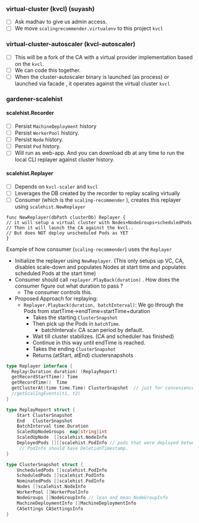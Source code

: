 ### virtual-cluster (kvcl) (suyash)
- [ ]  Ask madhav to give us admin access.
- [ ] We move `scalingrecommender.virtualenv` to this project `kvcl`
### virtual-cluster-autoscaler (kvcl-autoscaler)
- [ ] This will be a fork of the CA with a virtual provider implementation based on the `kvcl`.
- [ ] We can code this together.
- [ ] When the cluster-autoscaler binary is launched (as process) or launched via facade , it operates against the virtual cluster `kvcl`
### gardener-scalehist
#### scalehist.Recorder
- [ ] Persist `MachineDeployment` history
- [ ] Persist `WorkerPool` history.
- [ ] Persist `Node` history.
- [ ] Persist `Pod` history.
- [ ] Will run as web-app. And you can download db at any time to run the local CLI replayer against cluster history.
#### scalehist.Replayer
- [ ] Depends on `kvcl-scaler` and `kvcl`
- [ ] Leverages the DB created by the recorder to replay scaling virtually
- [ ] Consumer (which is the `scaling-recommender` ), creates this replayer using `scalehist.NewReplayer`
```
func NewReplayer(dbPath clusterDb) Replayer {
// it will setup a virtual cluster with Nodes+NodeGroups+scheduledPods
// Then it will launch the CA against the kvcl..
// But does NOT deploy unscheduled Pods as YET
}
```   

Example of how consumer (`scaling-recommender`) uses the `Replayer`
- Initialize the replayer using `NewReplayer`. (This only setups up VC, CA, disables scale-down and populates Nodes at start time and populates scheduled Pods at the start time)
- Consumer should call `replayer.PlayBack(duration)` . How does the consumer figure out what duration to pass ?  
	- The consumer controls this. 
- Proposed Approach for replaying:
	- `Replayer.Playback(duration, batchInterval)`: We go through the Pods from startTime->endTime=startTime+duration
		- Takes the starting `ClusterSnapshot`
		- Then pick up the Pods in `batchTime`. 
			- batchInterval= CA scan period by default.
		- Wait till cluster stabilizes. (CA and scheduler has finished)
		- Continue in this way until endTime is reached.
		- Takes the ending `ClusterSnapshot`
		- Returns (atStart, atEnd) clustersnapshots

```go
type Replayer interface {  
  Replay(Duration duration) (ReplayReport)
  getRecordStartTime() Time 
  getRecordTime()  Time
  getClusterAt(time time.Time) ClusterSnapshot  // just for convenience.
  //getScalingEvents(t1, t2)  
}

type ReplayReport struct {
	Start ClusterSnapshot
	End   ClusterSnapshot
	BatchInterval time.Duration
    ScaledUpNodeGroups  map[string]int
    ScaledUpNode  []scalehist.NodeInfo
    DeployedPods [][]scalehist.PodInfo // pods that were deployed between start and end in ascending order seperated by batch interval.
     // PodInfo should have DeletionTimestamp.
}

type ClusterSnapshot struct {
	UncheduledPods []scalehist.PodInfo
	ScheduledPods []scalehist.PodInfo
 	NominatedPods []scalehist.PodInfo
	Nodes []scalehist.NodeInfo
    WorkerPool []WorkerPoolInfo
	NodeGroups []NodeGroupInfo // lean and mean NodeGroupInfo
    MachineDeploymentInfo []MachineDeploymentInfo
	CASettings CASettingsInfo
}
```
